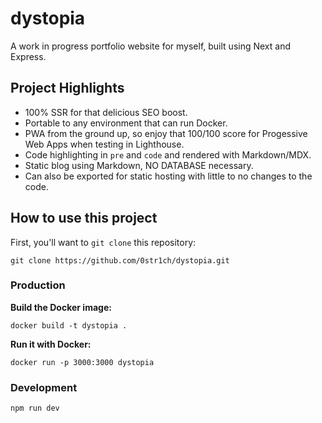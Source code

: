 # dystopia
A work in progress portfolio website for myself, built using Next and Express.

## Project Highlights
- 100% SSR for that delicious SEO boost.
- Portable to any environment that can run Docker.
- PWA from the ground up, so enjoy that 100/100 score for Progessive Web Apps when testing in Lighthouse.
- Code highlighting in `pre` and `code` and rendered with Markdown/MDX.
- Static blog using Markdown, NO DATABASE necessary.
- Can also be exported for static hosting with little to no changes to the code.

## How to use this project
First, you'll want to `git clone` this repository:
```
git clone https://github.com/0str1ch/dystopia.git
```

### Production
**Build the Docker image:**
```
docker build -t dystopia .
```

**Run it with Docker:**
```
docker run -p 3000:3000 dystopia
```

### Development
```
npm run dev
```
